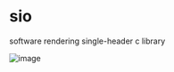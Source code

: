 # sio
software rendering single-header c library

![image](https://github.com/hatcatpat/sio/assets/39860407/e3ebff92-24da-4e84-8f59-7b9ae334764b)
